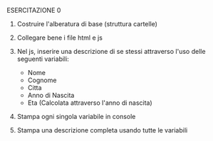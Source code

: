 ESERCITAZIONE 0
1. Costruire l'alberatura di base (struttura cartelle)
2. Collegare bene i file html e js 
3. Nel js, inserire una descrizione di se stessi attraverso l'uso delle seguenti variabili:
    - Nome
    - Cognome
    - Citta
    - Anno di Nascita
    - Eta (Calcolata attraverso l'anno di nascita)

4. Stampa ogni singola variabile in console
5. Stampa una descrizione completa usando tutte le variabili    
